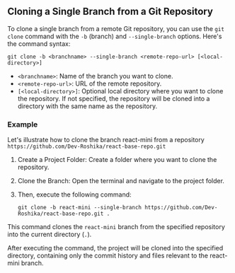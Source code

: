 ## Cloning a Single Branch from a Git Repository

To clone a single branch from a remote Git repository, you can use the `git clone` command with the `-b` (branch) and `--single-branch` options. Here's the command syntax:

```
git clone -b <branchname> --single-branch <remote-repo-url> [<local-directory>]
```
- `<branchname>`:  Name of the branch you want to clone.
- `<remote-repo-url>`:  URL of the remote repository.
- `[<local-directory>]`: Optional local directory where you want to clone the repository. If not specified, the repository will be cloned into a directory with the same name as the repository.

### Example
Let's illustrate how to clone the branch react-mini from a repository ```https://github.com/Dev-Roshika/react-base-repo.git```

1. Create a Project Folder:  Create a folder where you want to clone the repository.

2. Clone the Branch:  Open the terminal and navigate to the project folder.
3. Then, execute the following command:
   ```
   git clone -b react-mini --single-branch https://github.com/Dev-Roshika/react-base-repo.git .
   ```

This command clones the `react-mini` branch from the specified repository into the current directory (`.`).

After executing the command, the project will be cloned into the specified directory, containing only the commit history and files relevant to the react-mini branch.
